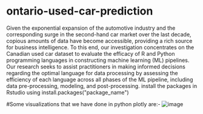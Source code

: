 # ontario-used-car-prediction

Given the exponential expansion of the automotive industry and the corresponding surge in the second-hand car market over the last decade, copious amounts of data have become accessible, providing a rich source for business intelligence. To this end, our investigation concentrates on the Canadian used car dataset to evaluate the efficacy of R and Python programming languages in constructing machine learning (ML) pipelines. Our research seeks to assist practitioners in making informed decisions regarding the optimal language for data processing by assessing the efficiency of each language across all phases of the ML pipeline, including data pre-processing, modeling, and post-processing.
install the packages in Rstudio using install.packages("package_name")

#Some visualizations that we have done in python plotly are:-
![image](https://github.com/sarveshpatil1/ontario-used-car-prediction/assets/50295990/acb9522f-3cbf-49b7-b187-3c352ad4c300)
